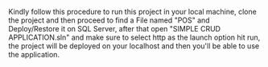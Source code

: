 Kindly follow this procedure to run this project in your local machine,
clone the project and then proceed to find a File named "POS" and Deploy/Restore it on SQL Server, after that open "SIMPLE CRUD APPLICATION.sln" and make sure to select http as
the launch option hit run, 
the project will be deployed on your localhost and then you'll be able to use the application.
